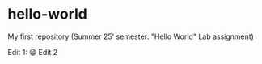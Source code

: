 # hello-world
My first repository (Summer 25' semester: "Hello World" Lab assignment) 

Edit 1: 😁
Edit 2



